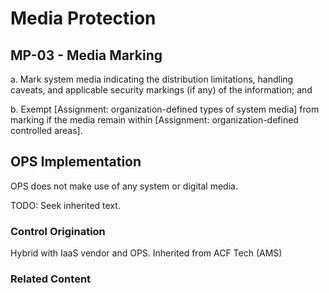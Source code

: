 # Media Protection
## MP-03 - Media Marking

a. Mark system media indicating the distribution limitations, handling caveats, and applicable security markings (if any) of the information; and

b. Exempt [Assignment: organization-defined types of system media] from marking if the media remain within [Assignment: organization-defined controlled areas].

## OPS Implementation

OPS does not make use of any system or digital media.

TODO: Seek inherited text.

### Control Origination

Hybrid with IaaS vendor and OPS. Inherited from ACF Tech (AMS)

### Related Content
